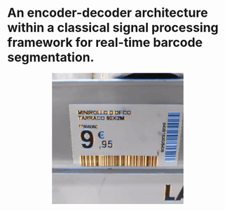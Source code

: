 # An encoder-decoder architecture within a classical signal processing framework for real-time barcode segmentation.

<p align="center">
    <img src="readme_data/cover.gif" alt="Demo video" style="width:300px;"/>
</p>

